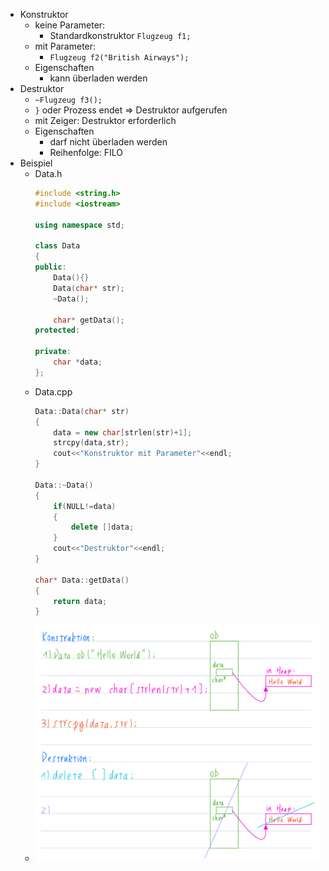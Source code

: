 - Konstruktor
	- keine Parameter: 
		- Standardkonstruktor `Flugzeug f1;` 
	- mit Parameter: 
		- `Flugzeug f2("British Airways");` 
	- Eigenschaften 
		- kann überladen werden
- Destruktor
	- `~Flugzeug f3();` 
	- `}` oder Prozess endet $\Rightarrow$ Destruktor aufgerufen
	- mit Zeiger: Destruktor erforderlich 
	- Eigenschaften 
		- darf nicht überladen werden
		- Reihenfolge: FILO
- Beispiel
	- Data.h
		```c++
		#include <string.h>
		#include <iostream>
		
		using namespace std;
		
		class Data
		{
		public:
		    Data(){}
		    Data(char* str);
		    ~Data();
			  
			char* getData();
		protected:
		
		private:
			char *data;
		};
		```
	- Data.cpp
		```c++
		Data::Data(char* str)
		{
		    data = new char[strlen(str)+1];
		    strcpy(data,str);
		    cout<<"Konstruktor mit Parameter"<<endl;
		}
		
		Data::~Data()
		{
		    if(NULL!=data)
		    {
		        delete []data;
		    }
		    cout<<"Destruktor"<<endl;
		}
		
		char* Data::getData()
		{
		    return data;
		}
		```
	- ![|500](https://raw.githubusercontent.com/ICH-BIN-HXM/images/main/pictures_Obsidian/Prog%20C++_Konstruktion-Destruktion.png)
